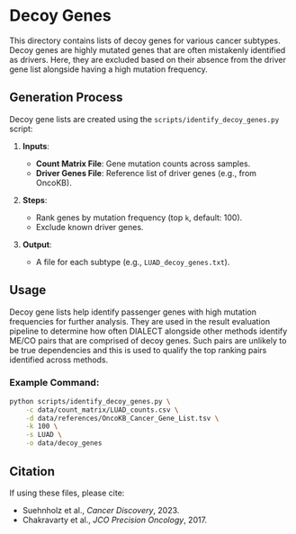 # Decoy Genes

This directory contains lists of decoy genes for various cancer subtypes. Decoy genes are highly mutated genes that are often mistakenly identified as drivers. Here, they are excluded based on their absence from the driver gene list alongside having a high mutation frequency.

## **Generation Process**
Decoy gene lists are created using the `scripts/identify_decoy_genes.py` script:

1. **Inputs**:
   - **Count Matrix File**: Gene mutation counts across samples.
   - **Driver Genes File**: Reference list of driver genes (e.g., from OncoKB).

2. **Steps**:
   - Rank genes by mutation frequency (top `k`, default: 100).
   - Exclude known driver genes.

3. **Output**:
   - A file for each subtype (e.g., `LUAD_decoy_genes.txt`).

## **Usage**
Decoy gene lists help identify passenger genes with high mutation frequencies for further analysis. They are used in the result evaluation pipeline to determine how often DIALECT alongside other methods identify ME/CO pairs that are comprised of decoy genes. Such pairs are unlikely to be true dependencies and this is used to qualify the top ranking pairs identified across methods.

### Example Command:
```bash
python scripts/identify_decoy_genes.py \
    -c data/count_matrix/LUAD_counts.csv \
    -d data/references/OncoKB_Cancer_Gene_List.tsv \
    -k 100 \
    -s LUAD \
    -o data/decoy_genes
```

## **Citation**
If using these files, please cite:
- Suehnholz et al., *Cancer Discovery*, 2023.
- Chakravarty et al., *JCO Precision Oncology*, 2017.
